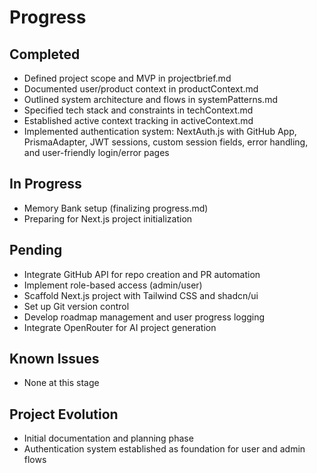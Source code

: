 # Progress

## Completed
- Defined project scope and MVP in projectbrief.md
- Documented user/product context in productContext.md
- Outlined system architecture and flows in systemPatterns.md
- Specified tech stack and constraints in techContext.md
- Established active context tracking in activeContext.md
- Implemented authentication system: NextAuth.js with GitHub App, PrismaAdapter, JWT sessions, custom session fields, error handling, and user-friendly login/error pages

## In Progress
- Memory Bank setup (finalizing progress.md)
- Preparing for Next.js project initialization

## Pending
- Integrate GitHub API for repo creation and PR automation
- Implement role-based access (admin/user)
- Scaffold Next.js project with Tailwind CSS and shadcn/ui
- Set up Git version control
- Develop roadmap management and user progress logging
- Integrate OpenRouter for AI project generation

## Known Issues
- None at this stage

## Project Evolution
- Initial documentation and planning phase
- Authentication system established as foundation for user and admin flows
